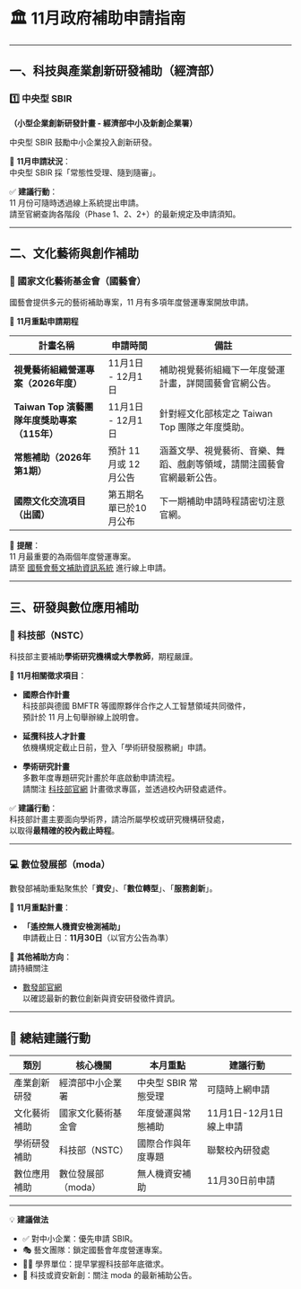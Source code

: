 # 🏛️ 11月政府補助申請指南

---

## 一、科技與產業創新研發補助（經濟部）

### 1️⃣ 中央型 SBIR  
**（小型企業創新研發計畫 - 經濟部中小及新創企業署）**  

中央型 SBIR 鼓勵中小企業投入創新研發。  

📅 **11月申請狀況**：  
中央型 SBIR 採「常態性受理、隨到隨審」。  

✅ **建議行動**：  
11 月份可隨時透過線上系統提出申請。  
請至官網查詢各階段（Phase 1、2、2+）的最新規定及申請須知。  

---

## 二、文化藝術與創作補助

### 🎨 國家文化藝術基金會（國藝會）

國藝會提供多元的藝術補助專案，11 月有多項年度營運專案開放申請。  

📅 **11月重點申請期程**  

| 計畫名稱 | 申請時間 | 備註 |
|-----------|-----------|------|
| **視覺藝術組織營運專案（2026年度）** | 11月1日 - 12月1日 | 補助視覺藝術組織下一年度營運計畫，詳閱國藝會官網公告。 |
| **Taiwan Top 演藝團隊年度獎助專案（115年）** | 11月1日 - 12月1日 | 針對經文化部核定之 Taiwan Top 團隊之年度獎助。 |
| **常態補助（2026年第1期）** | 預計 11 月或 12 月公告 | 涵蓋文學、視覺藝術、音樂、舞蹈、戲劇等領域，請關注國藝會官網最新公告。 |
| **國際文化交流項目（出國）** | 第五期名單已於10月公布 | 下一期補助申請時程請密切注意官網。 |

📝 **提醒**：  
11 月最重要的為兩個年度營運專案。  
請至 [國藝會藝文補助資訊系統](https://www.ncafroc.org.tw/) 進行線上申請。

---

## 三、研發與數位應用補助

### 🧠 科技部（NSTC）

科技部主要補助**學術研究機構或大學教師**，期程嚴謹。  

📅 **11月相關徵求項目**：

- **國際合作計畫**  
  科技部與德國 BMFTR 等國際夥伴合作之人工智慧領域共同徵件，  
  預計於 11 月上旬舉辦線上說明會。  

- **延攬科技人才計畫**  
  依機構規定截止日前，登入「學術研發服務網」申請。  

- **學術研究計畫**  
  多數年度專題研究計畫於年底啟動申請流程。  
  請關注 [科技部官網](https://www.nstc.gov.tw/) 計畫徵求專區，並透過校內研發處遞件。  

✅ **建議行動**：  
科技部計畫主要面向學術界，請洽所屬學校或研究機構研發處，  
以取得**最精確的校內截止時程**。

---

### 💻 數位發展部（moda）

數發部補助重點聚焦於「**資安**」、「**數位轉型**」、「**服務創新**」。

📅 **11月重點計畫**：

- **「遙控無人機資安檢測補助」**  
  申請截止日：**11月30日**（以官方公告為準）

🧾 **其他補助方向**：  
請持續關注  
- [數發部官網](https://moda.gov.tw/)  
以確認最新的數位創新與資安研發徵件資訊。

---

## 📌 總結建議行動

| 類別 | 核心機關 | 本月重點 | 建議行動 |
|------|-----------|-----------|-----------|
| 產業創新研發 | 經濟部中小企業署 | 中央型 SBIR 常態受理 | 可隨時上網申請 |
| 文化藝術補助 | 國家文化藝術基金會 | 年度營運與常態補助 | 11月1日-12月1日 線上申請 |
| 學術研發補助 | 科技部（NSTC） | 國際合作與年度專題 | 聯繫校內研發處 |
| 數位應用補助 | 數位發展部（moda） | 無人機資安補助 | 11月30日前申請 |

---

💡 **建議做法**
- ✅ 對中小企業：優先申請 SBIR。
- 🎭 藝文團隊：鎖定國藝會年度營運專案。
- 🧑‍🏫 學界單位：提早掌握科技部年底徵求。
- 🔐 科技或資安新創：關注 moda 的最新補助公告。
